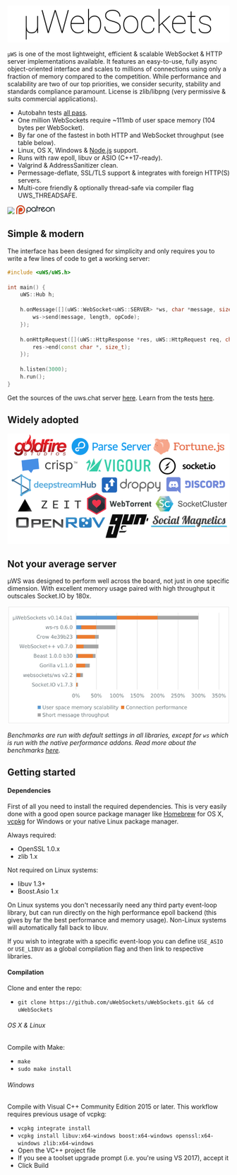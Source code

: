 <div align="center"><img src="misc/images/logo.png"/></div>

`µWS` is one of the most lightweight, efficient & scalable WebSocket & HTTP server implementations available. It features an easy-to-use, fully async object-oriented interface and scales to millions of connections using only a fraction of memory compared to the competition. While performance and scalability are two of our top priorities, we consider security, stability and standards compliance paramount. License is zlib/libpng (very permissive & suits commercial applications).


* Autobahn tests [all pass](http://htmlpreview.github.io/?https://github.com/uWebSockets/uWebSockets/blob/master/misc/autobahn/index.html).
* One million WebSockets require ~111mb of user space memory (104 bytes per WebSocket).
* By far one of the fastest in both HTTP and WebSocket throughput (see table below).
* Linux, OS X, Windows & [Node.js](http://github.com/uWebSockets/bindings) support.
* Runs with raw epoll, libuv or ASIO (C++17-ready).
* Valgrind & AddressSanitizer clean.
* Permessage-deflate, SSL/TLS support & integrates with foreign HTTP(S) servers.
* Multi-core friendly & optionally thread-safe via compiler flag UWS_THREADSAFE.

[![](https://api.travis-ci.org/uWebSockets/uWebSockets.svg?branch=master)](https://travis-ci.org/uWebSockets/uWebSockets) [![](misc/images/patreon.png)](https://www.patreon.com/uWebSockets)

## Simple & modern
The interface has been designed for simplicity and only requires you to write a few lines of code to get a working server:
```c++
#include <uWS/uWS.h>

int main() {
    uWS::Hub h;

    h.onMessage([](uWS::WebSocket<uWS::SERVER> *ws, char *message, size_t length, uWS::OpCode opCode) {
        ws->send(message, length, opCode);
    });

    h.onHttpRequest([](uWS::HttpResponse *res, uWS::HttpRequest req, char *data, size_t length, size_t remainingBytes) {
        res->end(const char *, size_t);
    });

    h.listen(3000);
    h.run();
}
```
Get the sources of the uws.chat server [here](https://github.com/uWebSockets/website/blob/master/main.cpp). Learn from the tests [here](tests/main.cpp).

## Widely adopted
<div align="center"><img src="misc/images/adoption.png"/></div>

## Not your average server
µWS was designed to perform well across the board, not just in one specific dimension. With excellent memory usage paired with high throughput it outscales Socket.IO by 180x.

<div align="center"><img src="misc/images/overview.png"/></div>

*Benchmarks are run with default settings in all libraries, except for `ws` which is run with the native performance addons. Read more about the benchmarks [here](benchmarks).*

## Getting started
#### Dependencies
First of all you need to install the required dependencies. This is very easily done with a good open source package manager like [Homebrew](http://brew.sh) for OS X, [vcpkg](https://github.com/Microsoft/vcpkg) for Windows or your native Linux package manager.

Always required:
* OpenSSL 1.0.x
* zlib 1.x

Not required on Linux systems:
* libuv 1.3+
* Boost.Asio 1.x

On Linux systems you don't necessarily need any third party event-loop library, but can run directly on the high performance epoll backend (this gives by far the best performance and memory usage). Non-Linux systems will automatically fall back to libuv.

If you wish to integrate with a specific event-loop you can define `USE_ASIO` or `USE_LIBUV` as a global compilation flag and then link to respective libraries.

#### Compilation
Clone and enter the repo:
* `git clone https://github.com/uWebSockets/uWebSockets.git && cd uWebSockets`

###### OS X & Linux
Compile with Make:
* `make`
* `sudo make install`

###### Windows
Compile with Visual C++ Community Edition 2015 or later. This workflow requires previous usage of vcpkg:
* `vcpkg integrate install`
* `vcpkg install libuv:x64-windows boost:x64-windows openssl:x64-windows zlib:x64-windows`
* Open the VC++ project file
* If you see a toolset upgrade prompt (i.e. you're using VS 2017), accept it
* Click Build
